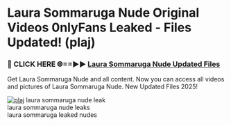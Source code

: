 # Laura Sommaruga Nude Original Videos 0nlyFans Leaked - Files Updated! (plaj)

<h3>🔴 CLICK HERE 🌐==►► <a href="https://tinyurl.com/52m3yx9h" rel="nofollow">Laura Sommaruga Nude Updated Files</a></h3>

Get Laura Sommaruga Nude and all content. Now you can access all videos and pictures of Laura Sommaruga Nude. New Updated Files 2025!

[![plaj](https://i.imgur.com/TnHtlc8.gif)](https://tinyurl.com/52m3yx9h)
laura sommaruga nude leak<br>
laura sommaruga nude leaks<br>
laura sommaruga leaked nudes